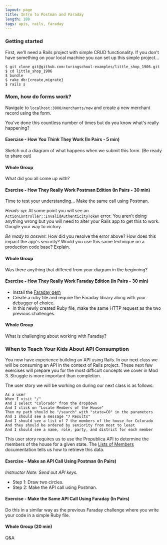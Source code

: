 ```yaml
---
layout: page
title: Intro to Postman and Faraday
length: 180
tags: apis, rails, faraday
---
```


### Getting started

First, we'll need a Rails project with simple CRUD functionality. If you don't have something on your local machine you can set up this simple project...

```
$ git clone git@github.com:turingschool-examples/little_shop_1906.git
$ cd little_shop_1906
$ bundle
$ rake db:{create,migrate}
$ rails s
```

### Mom, how do forms work?

Navigate to `localhost:3000/merchants/new` and create a new merchant record using the form.

You've done this countless number of times but do you know what's really happening?

#### Exercise - How You Think They Work (In Pairs - 5 min)

Sketch out a diagram of what happens when we submit this form. (Be ready to share out)

#### Whole Group

What did you all come up with?

#### Exercise - How They Really Work Postman Edition (In Pairs - 30 min)

Time to test your understanding... Make the same call using Postman.

*Heads-up:* At some point you will see an `ActionController::InvalidAuthenticityToken` error. You aren't doing anything wrong but you will need to alter your Rails app to get this to work. Google your way to victory.

*Be ready to answer:* How did you resolve the error above? How does this impact the app's security? Would you use this same technique on a production code base? Explain.

#### Whole Group

Was there anything that differed from your diagram in the beginning?

#### Exercise - How They Really Work Faraday Edition (In Pairs - 30 min)

* Install the [Faraday gem](https://github.com/lostisland/faraday)
* Create a ruby file and require the Faraday library along with your debugger of choice.
* In this newly created Ruby file, make the same HTTP request as the two previous challenges.

#### Whole Group

What is challenging about working with Faraday?

### When to Teach Your Kids About API Consumption

You now have experience building an API using Rails. In our next class we will be consuming an API in the context of Rails project. These next few exercises will prepare you for the most difficult concepts we cover in Mod 3. Struggle is more important than completion.

The user story we will be working on during our next class is as follows:

```
As a user
When I visit "/"
And I select "Colorado" from the dropdown
And I click on "Locate Members of the House"
Then my path should be "/search" with "state=CO" in the parameters
And I should see a message "7 Results"
And I should see a list of 7 the members of the house for Colorado
And they should be ordered by seniority from most to least
And I should see a name, role, party, and district for each member
```

This user story requires us to use the Propublica API to determine the members of the house for a given state. The [Lists of Members](https://projects.propublica.org/api-docs/congress-api/members/#lists-of-members) documentation tells us how to retrieve this data.

#### Exercise - Make an API Call Using Postman (In Pairs)

_Instructor Note: Send out API keys._

* Step 1: Draw two circles.
* Step 2: Make the API call using Postman.

#### Exercise - Make the Same API Call Using Faraday (In Pairs)

Do this in a similar way as the previous Faraday challenge where you write your code in a simple Ruby file.

#### Whole Group (20 min)

Q&A
